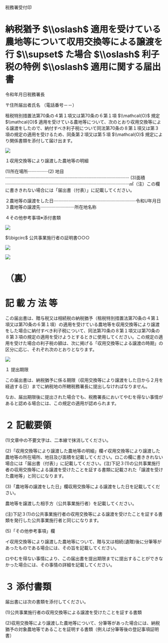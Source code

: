 税務署受付印

# 納税猶予 $\\oslash$ 適用を受けている農地等について収用交換等による譲渡を行 $\\supset$ た場合 $\\oslash$ 利子税の特例 $\\oslash$ 適用に関する届出書

令和年月日税務署長

〒住所届出者氏名 （電話番号－－）

租税特別措置法第70条の４第１項又は第70条の６第１項 $\\mathcal{O}$ 規定 $\\mathcal{O}$ 適用を受けている農地等について、次のとおり収用交換等による譲渡をしたので、納付すべき利子税について同法第70条の８第１項又は第３項の規定の適用を受けるため、同条第２項又は第５項 $\\mathcal{O}$ 規定により関係書類を添付して届け出ます。

![](https://www.nta.go.jp/tmp/5f43a731-6dd1-4a7e-84f6-bcccf9e8bd67/images/36c39dfb2bae201ab19440b03f2e931be252876040d3ec84557551d13b55aa46.jpg)

１収用交換等により譲渡した農地等の明細

(1)所在場所················(2) 地目·································································································· (3)面積··································································································㎡（注）この欄に書ききれない場合には「届出書（付表）」に記載してください。

２農地等の譲渡をした日·································································令和U年月日３農地等の譲渡先···························所在地名称

４その他参考事項※添付書類

![](https://www.nta.go.jp/tmp/5f43a731-6dd1-4a7e-84f6-bcccf9e8bd67/images/93c4ce1ea73adced73fd46d03b86af622ab174536113baa422a4053e19b5235e.jpg)

$\\bigcirc$ 公共事業施行者の証明書○○○

![](https://www.nta.go.jp/tmp/5f43a731-6dd1-4a7e-84f6-bcccf9e8bd67/images/96651e8db6cbcf9f1d939cb8a9f68e0401ea396bd121d39e7e2193401437b674.jpg)

![](https://www.nta.go.jp/tmp/5f43a731-6dd1-4a7e-84f6-bcccf9e8bd67/images/c58a726ca38c715c0c3aa2027dbd3f10706193f0d2ed98d3430a3919841c7db5.jpg)

# （裏）

# 記 載 方 法 等

この届出書は、贈与税又は相続税の納税猶予（租税特別措置法第70条の４第１項又は第70条の６第１項）の適用を受けている農地等を収用交換等により譲渡をした場合に納付すべき利子税について、同法第70条の８第１項又は第70条の８第３項の規定の適用を受けようとするときに使用してください。この規定の適用を受けた場合の利子税の額は、次に掲げる「収用交換等による譲渡の時期」の区分に応じ、それぞれ次のとおりとなります。

![](https://www.nta.go.jp/tmp/5f43a731-6dd1-4a7e-84f6-bcccf9e8bd67/images/93cb0aae0794012a1c61a8dc05b739166e2e405479a70d968a50e632c579ecb0.jpg)

１ 提出期限

この届出書は、納税猶予に係る期限（収用交換等により譲渡をした日から２月を経過する日）までに納税地の所轄税務署長に提出しなければなりません。

なお、届出期限後に提出された場合でも、税務署長においてやむを得ない事情があると認める場合には、この規定の適用が認められます。

# ２ 記載要領

(1)文章中の不要文字は、二本線で抹消してください。

(2)「収用交換等により譲渡した農地等の明細」欄イ収用交換等により譲渡した農地等の所在場所、地目及び面積を記載してください。ロこの欄に書ききれない場合には「届出書（付表）」に記載してください。(注)下記３(1)の公共事業施行者の収用交換等による譲渡を受けたことを証する書類に記載された「譲渡を受けた農地等」と同じになります。

(3)「農地等の譲渡をした日」欄収用交換等による譲渡をした日を記載してください。

農地等を譲渡した相手方（公共事業施行者）を記載してください。

(注)下記３(1)の公共事業施行者の収用交換等による譲渡を受けたことを証する書類を発行した公共事業施行者と同じになります。

(5)「その他参考事項」欄

イ収用交換等により譲渡した農地等について、贈与又は相続(遺贈)後に分筆等があったものである場合には、その旨を記載してください。

ロやむを得ない事情により、この届出書を提出期限までに提出することができなかった場合には、その事情の詳細を記載してください。

# ３ 添付書類

届出書には次の書類を添付してください。

(1)公共事業施行者の収用交換等による譲渡を受けたことを証する書類

(2)収用交換等により譲渡した農地等について、分筆等があった場合には、納税猶予の対象農地等であることを証明する書類（例えば分筆等後の登記事項証明書）